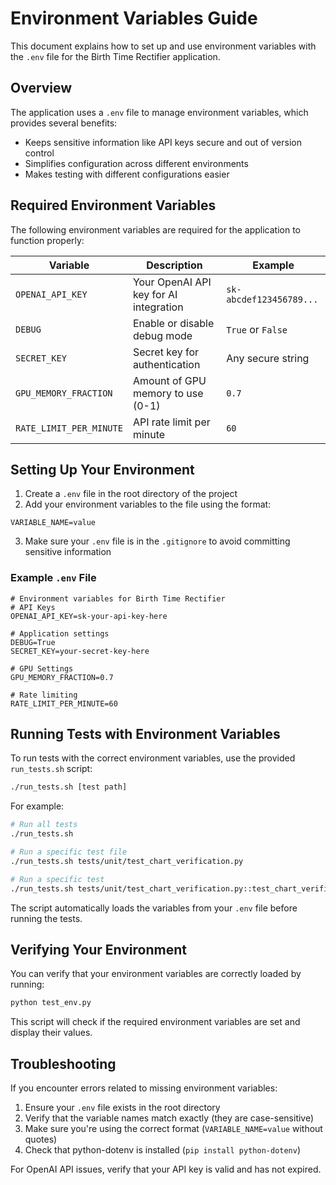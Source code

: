 # Environment Variables Guide

This document explains how to set up and use environment variables with the `.env` file for the Birth Time Rectifier application.

## Overview

The application uses a `.env` file to manage environment variables, which provides several benefits:

- Keeps sensitive information like API keys secure and out of version control
- Simplifies configuration across different environments
- Makes testing with different configurations easier

## Required Environment Variables

The following environment variables are required for the application to function properly:

| Variable | Description | Example |
|----------|-------------|---------|
| `OPENAI_API_KEY` | Your OpenAI API key for AI integration | `sk-abcdef123456789...` |
| `DEBUG` | Enable or disable debug mode | `True` or `False` |
| `SECRET_KEY` | Secret key for authentication | Any secure string |
| `GPU_MEMORY_FRACTION` | Amount of GPU memory to use (0-1) | `0.7` |
| `RATE_LIMIT_PER_MINUTE` | API rate limit per minute | `60` |

## Setting Up Your Environment

1. Create a `.env` file in the root directory of the project
2. Add your environment variables to the file using the format:

```
VARIABLE_NAME=value
```

3. Make sure your `.env` file is in the `.gitignore` to avoid committing sensitive information

### Example `.env` File

```
# Environment variables for Birth Time Rectifier
# API Keys
OPENAI_API_KEY=sk-your-api-key-here

# Application settings
DEBUG=True
SECRET_KEY=your-secret-key-here

# GPU Settings
GPU_MEMORY_FRACTION=0.7

# Rate limiting
RATE_LIMIT_PER_MINUTE=60
```

## Running Tests with Environment Variables

To run tests with the correct environment variables, use the provided `run_tests.sh` script:

```bash
./run_tests.sh [test path]
```

For example:

```bash
# Run all tests
./run_tests.sh

# Run a specific test file
./run_tests.sh tests/unit/test_chart_verification.py

# Run a specific test
./run_tests.sh tests/unit/test_chart_verification.py::test_chart_verification_flow
```

The script automatically loads the variables from your `.env` file before running the tests.

## Verifying Your Environment

You can verify that your environment variables are correctly loaded by running:

```bash
python test_env.py
```

This script will check if the required environment variables are set and display their values.

## Troubleshooting

If you encounter errors related to missing environment variables:

1. Ensure your `.env` file exists in the root directory
2. Verify that the variable names match exactly (they are case-sensitive)
3. Make sure you're using the correct format (`VARIABLE_NAME=value` without quotes)
4. Check that python-dotenv is installed (`pip install python-dotenv`)

For OpenAI API issues, verify that your API key is valid and has not expired.
